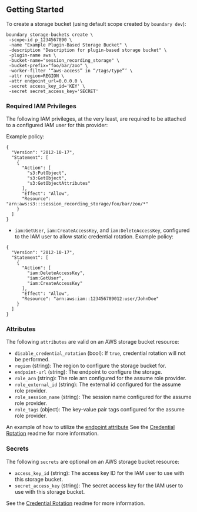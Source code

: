 ## Getting Started

To create a storage bucket (using default scope created by `boundary dev`):

```
boundary storage-buckets create \
 -scope-id p_1234567890 \
 -name "Example Plugin-Based Storage Bucket" \
 -description "Description for plugin-based storage bucket" \
 -plugin-name aws \
 -bucket-name="session_recording_storage" \
 -bucket-prefix="foo/bar/zoo" \
 -worker-filter ‘“aws-access” in “/tags/type”’ \
 -attr region=REGION \
 -attr endpoint_url=0.0.0.0 \
 -secret access_key_id='KEY' \
 -secret secret_access_key='SECRET'
```

### Required IAM Privileges

The following IAM privileges, at the very least, are required to be attached to
a configured IAM user for this provider:

Example policy:

```
{
  "Version": "2012-10-17",
  "Statement": [
    {
      "Action": [
        "s3:PutObject",
        "s3:GetObject",
        "s3:GetObjectAttributes"
      ],
      "Effect": "Allow",
      "Resource": "arn:aws:s3:::session_recording_storage/foo/bar/zoo/*"
    }
  ]
}
```

* `iam:GetUser`, `iam:CreateAccessKey`, and `iam:DeleteAccessKey`, configured to
  the IAM user to allow static credential rotation. Example policy:

```
{
  "Version": "2012-10-17",
  "Statement": [
    {
      "Action": [
        "iam:DeleteAccessKey",
        "iam:GetUser",
        "iam:CreateAccessKey"
      ],
      "Effect": "Allow",
      "Resource": "arn:aws:iam::123456789012:user/JohnDoe"
    }
  ]
}
```

### Attributes

The following `attributes` are valid on an AWS storage bucket resource:

- `disable_credential_rotation` (bool): If `true`, credential rotation will not
  be performed.
- `region` (string): The region to configure the storage bucket for.
- `endpoint-url` (string): The endpoint to configure the storage.
- `role_arn` (string): The role arn configured for the assume role provider.
- `role_external_id` (string):  The external id configured for the assume role provider.
- `role_session_name` (string): The session name configured for the assume role provider.
- `role_tags` (object): The key-value pair tags configured for the assume role provider.

An example of how to utilize the [endpoint attribute](https://docs.aws.amazon.com/vpc/latest/privatelink/vpc-endpoints-s3.html)
See the [Credential Rotation](../../../README.md#credential-rotation) readme for more information.

### Secrets

The following `secrets` are optional on an AWS storage bucket resource:

- `access_key_id` (string): The access key ID for the IAM user to use with this
  storage bucket.
- `secret_access_key` (string): The secret access key for the IAM user to use
  with this storage bucket.

See the [Credential Rotation](../../../README.md#credential-rotation) readme for more information.
